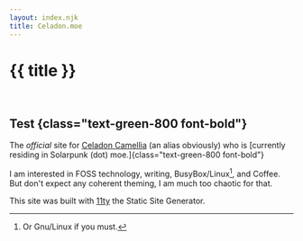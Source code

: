 ```yaml
---
layout: index.njk
title: Celadon.moe
---
```


# {{ title }}


</br>

## Test {class="text-green-800 font-bold"}

The *official* site for <a rel="me" href="https://solarpunk.moe/@celadonCamellia">Celadon Camellia</a> (an alias obviously) who is [currently residing in Solarpunk (dot) moe.]{class="text-green-800 font-bold"}


I am interested in FOSS technology, writing, BusyBox/Linux[^1], and Coffee. But don't expect any coherent theming, I am much too chaotic for that.

<footer><p>This site was built with <a href="https://www.11ty.dev/">11ty</a> the Static Site Generator.<p></footer>


[^1]: Or Gnu/Linux if you must.
